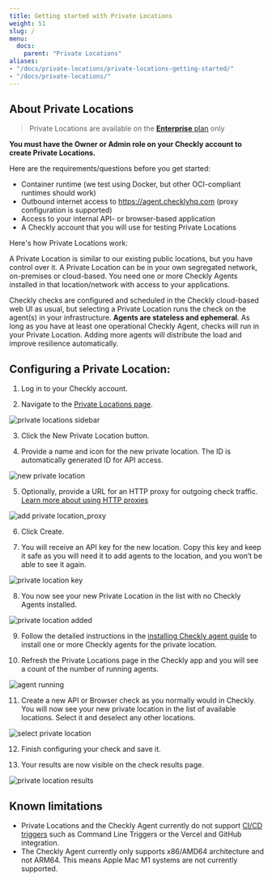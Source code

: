 ```yaml
---
title: Getting started with Private Locations
weight: 51
slug: /
menu:
  docs:
    parent: "Private Locations"
aliases:
- "/docs/private-locations/private-locations-getting-started/"
- "/docs/private-locations/"
---
```


## About Private Locations

> Private Locations are available on the [**Enterprise** plan](/pricing) only

**You must have the Owner or Admin role on your Checkly account to create Private Locations.**

Here are the requirements/questions before you get started:

- Container runtime (we test using Docker, but other OCI-compliant runtimes should work)
- Outbound internet access to https://agent.checklyhq.com (proxy configuration is supported)
- Access to your internal API- or browser-based application
- A Checkly account that you will use for testing Private Locations

Here's how Private Locations work:

A Private Location is similar to our existing public locations, but you have control over it. A Private Location can be 
in your own segregated network, on-premises or cloud-based. You need one or more Checkly Agents installed in that location/network 
with access to your applications. 

Checkly checks are configured and scheduled in the Checkly cloud-based web UI as usual, but selecting a Private Location 
runs the check on the agent(s) in your infrastructure. **Agents are stateless and ephemeral**. As long as you have at 
least one operational Checkly Agent, checks will run in your Private Location. Adding more agents will distribute the load and 
improve resilience automatically.

## Configuring a Private Location:

1) Log in to your Checkly account.

2) Navigate to the [Private Locations page](https://app.checklyhq.com/private-locations).

![private locations sidebar](/docs/images/private-locations/private_locations_sidebar.png)

3) Click the New Private Location button.

4) Provide a name and icon for the new private location. The ID is automatically generated ID for API access.

![new private location](/docs/images/private-locations/new_private_location.png)

5) Optionally, provide a URL for an HTTP proxy for outgoing check traffic. [Learn more about using HTTP proxies](/docs/private-locations/proxy/)

![add private location_proxy](/docs/images/private-locations/private_location_proxy.png)


6) Click Create.

7) You will receive an API key for the new location. Copy this key and keep it safe as you will need it to add agents to the location, and you won’t be able to see it again.

![private location key](/docs/images/private-locations/private_location_key.png)

8) You now see your new Private Location in the list with no Checkly Agents installed.

![private location added](/docs/images/private-locations/private_location_added.png)

9) Follow the detailed instructions in the [installing Checkly agent guide](/docs/private-locations/checkly-agent-guide/) to install one or more Checkly agents for the private location.

10) Refresh the Private Locations page in the Checkly app and you will see a count of the number of running agents.

![agent running](/docs/images/private-locations/agent_running.png)

11) Create a new API or Browser check as you normally would in Checkly. You will now see your new private location in the list of available locations. Select it and deselect any other locations.

![select private location](/docs/images/private-locations/select_private_location.png)

12) Finish configuring your check and save it.

13) Your results are now visible on the check results page.

![private location results](/docs/images/private-locations/private_location_results.png)

## Known limitations

- Private Locations and the Checkly Agent currently do not support [CI/CD triggers](/docs/cicd/) such as Command Line Triggers or the Vercel and GitHub integration.
- The Checkly Agent currently only supports x86/AMD64 architecture and not ARM64. This means Apple Mac M1 systems are not currently supported.
